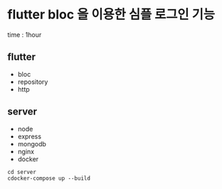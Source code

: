 # flutter bloc 을 이용한 심플 로그인 기능

time : 1hour

## flutter
- bloc
- repository
- http

## server
- node
- express
- mongodb
- nginx
- docker

```
cd server
cdocker-compose up --build
```
